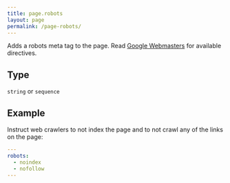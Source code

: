 ```yaml
---
title: page.robots
layout: page
permalink: /page-robots/
---
```


Adds a robots meta tag to the page. Read [Google Webmasters][0] for available directives.

## Type

`string` or `sequence`

## Example

Instruct web crawlers to not index the page and to not crawl any of the links on the page:

~~~ yaml
---
robots:
  - noindex
  - nofollow
---
~~~

[0]: https://developers.google.com/webmasters/control-crawl-index/docs/robots_meta_tag
